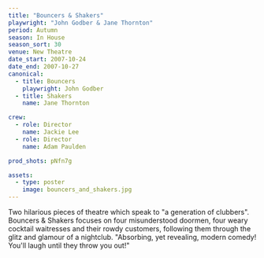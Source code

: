 ```yaml
---
title: "Bouncers & Shakers"
playwright: "John Godber & Jane Thornton"
period: Autumn
season: In House
season_sort: 30
venue: New Theatre
date_start: 2007-10-24
date_end: 2007-10-27
canonical:
  - title: Bouncers
    playwright: John Godber
  - title: Shakers
    name: Jane Thornton

crew:
  - role: Director
    name: Jackie Lee
  - role: Director
    name: Adam Paulden

prod_shots: pNfn7g

assets:
  - type: poster
    image: bouncers_and_shakers.jpg
---
```


Two hilarious pieces of theatre which speak to "a generation of clubbers". Bouncers & Shakers focuses on four misunderstood doormen, four weary cocktail waitresses and their rowdy customers, following them through the glitz and glamour of a nightclub. "Absorbing, yet revealing, modern comedy! You'll laugh until they throw you out!"
